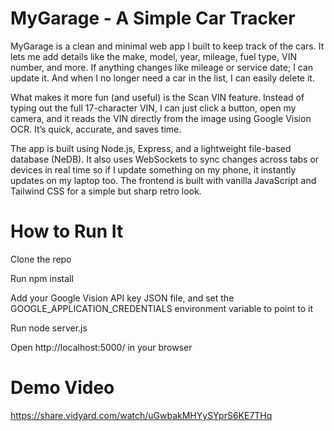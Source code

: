 # MyGarage - A Simple Car Tracker
MyGarage is a clean and minimal web app I built to keep track of the cars. It lets me add details like the make, model, year, mileage, fuel type, VIN number, and more. If anything changes like mileage or service date; I can update it. And when I no longer need a car in the list, I can easily delete it.

What makes it more fun (and useful) is the Scan VIN feature. Instead of typing out the full 17-character VIN, I can just click a button, open my camera, and it reads the VIN directly from the image using Google Vision OCR. It’s quick, accurate, and saves time.

The app is built using Node.js, Express, and a lightweight file-based database (NeDB). It also uses WebSockets to sync changes across tabs or devices in real time so if I update something on my phone, it instantly updates on my laptop too. The frontend is built with vanilla JavaScript and Tailwind CSS for a simple but sharp retro look.

# How to Run It
Clone the repo

Run npm install

Add your Google Vision API key JSON file, and set the GOOGLE_APPLICATION_CREDENTIALS environment variable to point to it

Run node server.js

Open http://localhost:5000/ in your browser

# Demo Video
https://share.vidyard.com/watch/uGwbakMHYySYprS6KE7THq

